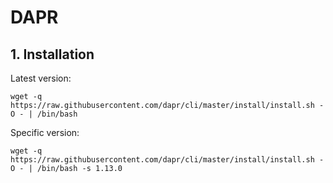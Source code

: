 # DAPR

## 1. Installation
Latest version:
```
wget -q https://raw.githubusercontent.com/dapr/cli/master/install/install.sh -O - | /bin/bash
```

Specific version:
```
wget -q https://raw.githubusercontent.com/dapr/cli/master/install/install.sh -O - | /bin/bash -s 1.13.0
```
